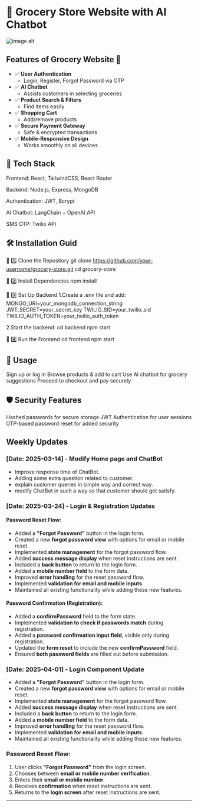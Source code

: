 # 🛒 Grocery Store Website with AI Chatbot

![image alt](https://github.com/riyasah0963/Computer2003/blob/master/Screenshot.jpg?raw=true)


## Features of Grocery Website 🛒

- ✅ **User Authentication**
  - Login, Register, Forgot Password via OTP  
- ✅ **AI Chatbot**
  - Assists customers in selecting groceries  
- ✅ **Product Search & Filters**
  - Find items easily  
- ✅ **Shopping Cart**
  - Add/remove products  
- ✅ **Secure Payment Gateway**
  - Safe & encrypted transactions  
- ✅ **Mobile-Responsive Design**
  - Works smoothly on all devices  


## 📌 Tech Stack
Frontend: React, TailwindCSS, React Router

Backend: Node.js, Express, MongoDB

Authentication: JWT, Bcrypt

AI Chatbot: LangChain + OpenAI API

SMS OTP: Twilio API

## 🛠️ Installation Guid
🔹 1️⃣ Clone the Repository
git clone https://github.com/your-username/grocery-store.git
cd grocery-store

🔹 2️⃣ Install Dependencies
npm install

🔹 3️⃣ Set Up Backend
1.Create a .env file and add:
MONGO_URI=your_mongodb_connection_string
JWT_SECRET=your_secret_key
TWILIO_SID=your_twilio_sid
TWILIO_AUTH_TOKEN=your_twilio_auth_token

2.Start the backend:
cd backend
npm start

🔹 4️⃣ Run the Frontend
cd frontend
npm start

## 🎯 Usage
Sign up or log in
Browse products & add to cart
Use AI chatbot for grocery suggestions
Proceed to checkout and pay securely

## 🛡️ Security Features
Hashed passwords for secure storage
JWT Authentication for user sessions
OTP-based password reset for added security


## Weekly Updates

### [Date: 2025-03-14] - Modify Home page and ChatBot
- Improve response time of ChatBot.
- Adding some extra question related to customer.
- explain customer queries in simple way and correct way.
- modify ChatBot in such a way so that customer should get satisfy. 

### [Date: 2025-03-24] - Login & Registration Updates  

#### Password Reset Flow:  
- Added a **"Forgot Password"** button in the login form.  
- Created a new **forgot password view** with options for email or mobile reset.  
- Implemented **state management** for the forgot password flow.  
- Added **success message display** when reset instructions are sent.  
- Included a **back button** to return to the login form.  
- Added a **mobile number field** to the form data.  
- Improved **error handling** for the reset password flow.  
- Implemented **validation for email and mobile inputs**.  
- Maintained all existing functionality while adding these new features.  

#### Password Confirmation (Registration):  
- Added a **confirmPassword** field to the form state.  
- Implemented **validation to check if passwords match** during registration.  
- Added a **password confirmation input field**, visible only during registration.  
- Updated the **form reset** to include the new **confirmPassword** field.  
- Ensured **both password fields** are filled out before submission.  




### [Date: 2025-04-01] - Login Component Update

- Added a **"Forgot Password"** button in the login form.  
- Created a new **forgot password view** with options for email or mobile reset.  
- Implemented **state management** for the forgot password flow.  
- Added **success message display** when reset instructions are sent.  
- Included a **back button** to return to the login form.  
- Added a **mobile number field** to the form data.  
- Improved **error handling** for the reset password flow.  
- Implemented **validation for email and mobile inputs**.  
- Maintained all existing functionality while adding these new features.  

### Password Reset Flow:

1. User clicks **"Forgot Password"** from the login screen.  
2. Chooses between **email or mobile number verification**.  
3. Enters their **email or mobile number**.  
4. Receives **confirmation** when reset instructions are sent.  
5. Returns to the **login screen** after reset instructions are sent.  

---

